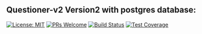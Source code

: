 ## Questioner-v2 Version2 with postgres database:
[![License: MIT](https://img.shields.io/badge/License-MIT-yellow.svg)](https://opensource.org/licenses/MIT)  [![PRs Welcome](https://img.shields.io/badge/PRs-welcome-brightgreen.svg?style=flat-square)](http://makeapullrequest.com) [![Build Status](https://travis-ci.com/jonathanmusila/Questioner-v2.svg?branch=develop)](https://travis-ci.com/jonathanmusila/Questioner-v2)  [![Test Coverage](https://api.codeclimate.com/v1/badges/678ac372abdcdaa1524b/test_coverage)](https://codeclimate.com/github/jonathanmusila/Questioner-v2/test_coverage)
